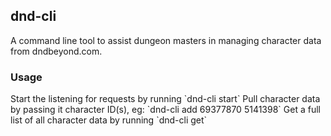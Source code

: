 dnd-cli
-------------------------------------------------------------------------
A command line tool to assist dungeon masters in managing character data from dndbeyond.com.


<h3>Usage</h3>
Start the listening for requests by running `dnd-cli start`
Pull character data by passing it character ID(s), eg: `dnd-cli add 69377870 5141398`
Get a full list of all character data by running `dnd-cli get`
